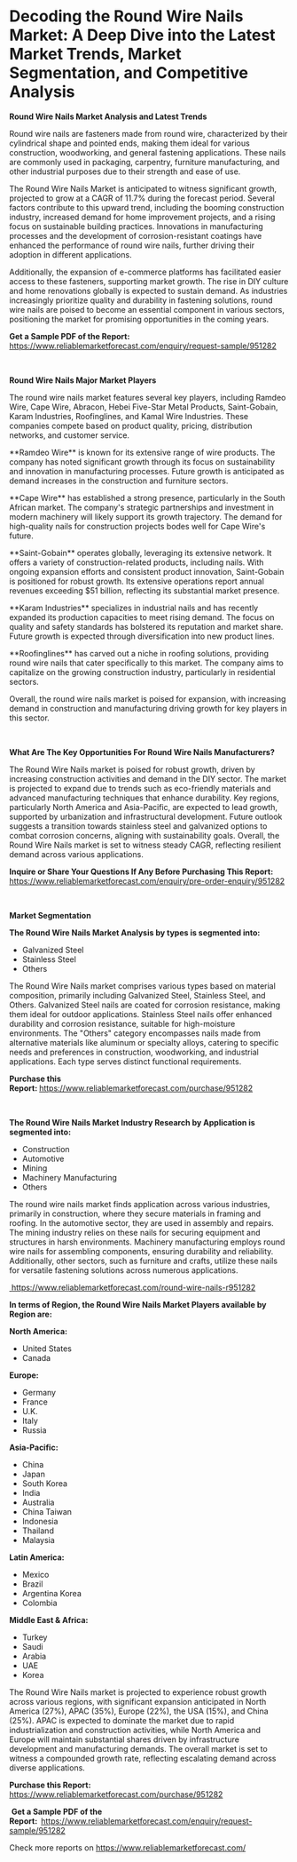 <p><h1>Decoding the Round Wire Nails Market: A Deep Dive into the Latest Market Trends, Market Segmentation, and Competitive Analysis</h1></p><p><strong>Round Wire Nails Market Analysis and Latest Trends</strong></p>
<p><p>Round wire nails are fasteners made from round wire, characterized by their cylindrical shape and pointed ends, making them ideal for various construction, woodworking, and general fastening applications. These nails are commonly used in packaging, carpentry, furniture manufacturing, and other industrial purposes due to their strength and ease of use.</p><p>The Round Wire Nails Market is anticipated to witness significant growth, projected to grow at a CAGR of 11.7% during the forecast period. Several factors contribute to this upward trend, including the booming construction industry, increased demand for home improvement projects, and a rising focus on sustainable building practices. Innovations in manufacturing processes and the development of corrosion-resistant coatings have enhanced the performance of round wire nails, further driving their adoption in different applications.</p><p>Additionally, the expansion of e-commerce platforms has facilitated easier access to these fasteners, supporting market growth. The rise in DIY culture and home renovations globally is expected to sustain demand. As industries increasingly prioritize quality and durability in fastening solutions, round wire nails are poised to become an essential component in various sectors, positioning the market for promising opportunities in the coming years.</p></p>
<p><strong>Get a Sample PDF of the Report:&nbsp;</strong> <a href="https://www.reliablemarketforecast.com/enquiry/request-sample/951282?utm_campaign=2275&utm_medium=2&utm_source=Github&utm_content=ia&utm_term=30012025&utm_id=round-wire-nails">https://www.reliablemarketforecast.com/enquiry/request-sample/951282</a></p>
<p>&nbsp;</p>
<p><strong>Round Wire Nails Major Market Players</strong></p>
<p><p>The round wire nails market features several key players, including Ramdeo Wire, Cape Wire, Abracon, Hebei Five-Star Metal Products, Saint-Gobain, Karam Industries, Roofinglines, and Kamal Wire Industries. These companies compete based on product quality, pricing, distribution networks, and customer service.</p><p>**Ramdeo Wire** is known for its extensive range of wire products. The company has noted significant growth through its focus on sustainability and innovation in manufacturing processes. Future growth is anticipated as demand increases in the construction and furniture sectors.</p><p>**Cape Wire** has established a strong presence, particularly in the South African market. The company's strategic partnerships and investment in modern machinery will likely support its growth trajectory. The demand for high-quality nails for construction projects bodes well for Cape Wire's future.</p><p>**Saint-Gobain** operates globally, leveraging its extensive network. It offers a variety of construction-related products, including nails. With ongoing expansion efforts and consistent product innovation, Saint-Gobain is positioned for robust growth. Its extensive operations report annual revenues exceeding $51 billion, reflecting its substantial market presence.</p><p>**Karam Industries** specializes in industrial nails and has recently expanded its production capacities to meet rising demand. The focus on quality and safety standards has bolstered its reputation and market share. Future growth is expected through diversification into new product lines.</p><p>**Roofinglines** has carved out a niche in roofing solutions, providing round wire nails that cater specifically to this market. The company aims to capitalize on the growing construction industry, particularly in residential sectors.</p><p>Overall, the round wire nails market is poised for expansion, with increasing demand in construction and manufacturing driving growth for key players in this sector.</p></p>
<p>&nbsp;</p>
<p><strong>What Are The Key Opportunities For Round Wire Nails Manufacturers?</strong></p>
<p><p>The Round Wire Nails market is poised for robust growth, driven by increasing construction activities and demand in the DIY sector. The market is projected to expand due to trends such as eco-friendly materials and advanced manufacturing techniques that enhance durability. Key regions, particularly North America and Asia-Pacific, are expected to lead growth, supported by urbanization and infrastructural development. Future outlook suggests a transition towards stainless steel and galvanized options to combat corrosion concerns, aligning with sustainability goals. Overall, the Round Wire Nails market is set to witness steady CAGR, reflecting resilient demand across various applications.</p></p>
<p><strong>Inquire or Share Your Questions If Any Before Purchasing This Report:</strong> <a href="https://www.reliablemarketforecast.com/enquiry/pre-order-enquiry/951282?utm_campaign=2275&utm_medium=2&utm_source=Github&utm_content=ia&utm_term=30012025&utm_id=round-wire-nails">https://www.reliablemarketforecast.com/enquiry/pre-order-enquiry/951282</a></p>
<p>&nbsp;</p>
<p><strong>Market Segmentation</strong></p>
<p><strong>The Round Wire Nails Market Analysis by types is segmented into:</strong></p>
<p><ul><li>Galvanized Steel</li><li>Stainless Steel</li><li>Others</li></ul></p>
<p><p>The Round Wire Nails market comprises various types based on material composition, primarily including Galvanized Steel, Stainless Steel, and Others. Galvanized Steel nails are coated for corrosion resistance, making them ideal for outdoor applications. Stainless Steel nails offer enhanced durability and corrosion resistance, suitable for high-moisture environments. The "Others" category encompasses nails made from alternative materials like aluminum or specialty alloys, catering to specific needs and preferences in construction, woodworking, and industrial applications. Each type serves distinct functional requirements.</p></p>
<p><strong>Purchase this Report:&nbsp;</strong><a href="https://www.reliablemarketforecast.com/purchase/951282?utm_campaign=2275&utm_medium=2&utm_source=Github&utm_content=ia&utm_term=30012025&utm_id=round-wire-nails">https://www.reliablemarketforecast.com/purchase/951282</a></p>
<p>&nbsp;</p>
<p><strong>The Round Wire Nails Market Industry Research by Application is segmented into:</strong></p>
<p><ul><li>Construction</li><li>Automotive</li><li>Mining</li><li>Machinery Manufacturing</li><li>Others</li></ul></p>
<p><p>The round wire nails market finds application across various industries, primarily in construction, where they secure materials in framing and roofing. In the automotive sector, they are used in assembly and repairs. The mining industry relies on these nails for securing equipment and structures in harsh environments. Machinery manufacturing employs round wire nails for assembling components, ensuring durability and reliability. Additionally, other sectors, such as furniture and crafts, utilize these nails for versatile fastening solutions across numerous applications.</p></p>
<p><a href="https://www.reliablemarketforecast.com/round-wire-nails-r951282?utm_campaign=2275&utm_medium=2&utm_source=Github&utm_content=ia&utm_term=30012025&utm_id=round-wire-nails">&nbsp;https://www.reliablemarketforecast.com/round-wire-nails-r951282</a></p>
<p><strong>In terms of Region, the Round Wire Nails Market Players available by Region are:</strong></p>
<p>
    <p> <strong> North America: </strong>
        <ul>
            <li>United States</li>
            <li>Canada</li>
        </ul>
        </p> 
    <p> <strong> Europe: </strong>
        <ul>
            <li>Germany</li>
            <li>France</li>
            <li>U.K.</li>
            <li>Italy</li>
            <li>Russia</li>
        </ul>
        </p> 
    <p> <strong> Asia-Pacific: </strong>
        <ul>
            <li>China</li>
            <li>Japan</li>
            <li>South Korea</li>
            <li>India</li>
            <li>Australia</li>
            <li>China Taiwan</li>
            <li>Indonesia</li>
            <li>Thailand</li>
            <li>Malaysia</li>
        </ul>
        </p> 
    <p> <strong> Latin America: </strong>
        <ul>
            <li>Mexico</li>
            <li>Brazil</li>
            <li>Argentina Korea</li>
            <li>Colombia</li>
        </ul>
        </p> 
    <p> <strong> Middle East & Africa: </strong>
        <ul>
            <li>Turkey</li>
            <li>Saudi</li>
            <li>Arabia</li>
            <li>UAE</li>
            <li>Korea</li>
        </ul>
    </p>
    </p>
<p><p>The Round Wire Nails market is projected to experience robust growth across various regions, with significant expansion anticipated in North America (27%), APAC (35%), Europe (22%), the USA (15%), and China (25%). APAC is expected to dominate the market due to rapid industrialization and construction activities, while North America and Europe will maintain substantial shares driven by infrastructure development and manufacturing demands. The overall market is set to witness a compounded growth rate, reflecting escalating demand across diverse applications.</p></p>
<p><strong>Purchase this Report: </strong><a href="https://www.reliablemarketforecast.com/purchase/951282?utm_campaign=2275&utm_medium=2&utm_source=Github&utm_content=ia&utm_term=30012025&utm_id=round-wire-nails">https://www.reliablemarketforecast.com/purchase/951282</a></p>
<p>&nbsp;<strong>Get a Sample PDF of the Report:&nbsp;&nbsp;</strong><a href="https://www.reliablemarketforecast.com/enquiry/request-sample/951282?utm_campaign=2275&utm_medium=2&utm_source=Github&utm_content=ia&utm_term=30012025&utm_id=round-wire-nails">https://www.reliablemarketforecast.com/enquiry/request-sample/951282</a></p>
<p><strong></strong></p>
<p>Check more reports on <a href="https://www.reliablemarketforecast.com/?utm_campaign=2275&utm_medium=2&utm_source=Github&utm_content=ia&utm_term=30012025&utm_id=round-wire-nails">https://www.reliablemarketforecast.com/</a></p>